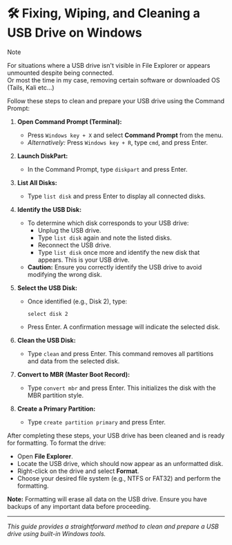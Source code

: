 # 🛠️ Fixing, Wiping, and Cleaning a USB Drive on Windows
 > [!NOTE]
 > For situations where a USB drive isn't visible in File Explorer or appears unmounted despite being connected.  
 > Or most the time in my case, removing certain software or downloaded OS (Tails, Kali etc...)

Follow these steps to clean and prepare your USB drive using the Command Prompt:

1. **Open Command Prompt (Terminal):**
   - Press `Windows key + X` and select **Command Prompt** from the menu.
   - *Alternatively:* Press `Windows key + R`, type `cmd`, and press Enter.

2. **Launch DiskPart:**
   - In the Command Prompt, type `diskpart` and press Enter.

3. **List All Disks:**
   - Type `list disk` and press Enter to display all connected disks.

4. **Identify the USB Disk:**
   - To determine which disk corresponds to your USB drive:
     - Unplug the USB drive.
     - Type `list disk` again and note the listed disks.
     - Reconnect the USB drive.
     - Type `list disk` once more and identify the new disk that appears. This is your USB drive.
   - **Caution:** Ensure you correctly identify the USB drive to avoid modifying the wrong disk.

5. **Select the USB Disk:**
   - Once identified (e.g., Disk 2), type:
     ```
     select disk 2
     ```
   - Press Enter. A confirmation message will indicate the selected disk.

6. **Clean the USB Disk:**
   - Type `clean` and press Enter. This command removes all partitions and data from the selected disk.

7. **Convert to MBR (Master Boot Record):**
   - Type `convert mbr` and press Enter. This initializes the disk with the MBR partition style.

8. **Create a Primary Partition:**
   - Type `create partition primary` and press Enter.

After completing these steps, your USB drive has been cleaned and is ready for formatting. To format the drive:

- Open **File Explorer**.
- Locate the USB drive, which should now appear as an unformatted disk.
- Right-click on the drive and select **Format**.
- Choose your desired file system (e.g., NTFS or FAT32) and perform the formatting.

**Note:** Formatting will erase all data on the USB drive. Ensure you have backups of any important data before proceeding.

---

*This guide provides a straightforward method to clean and prepare a USB drive using built-in Windows tools.*
